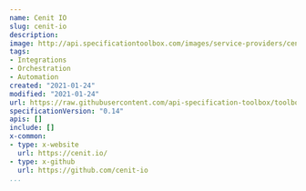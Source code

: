 ```yaml
---
name: Cenit IO
slug: cenit-io
description:
image: http://api.specificationtoolbox.com/images/service-providers/cenit-io.png
tags:
- Integrations
- Orchestration
- Automation
created: "2021-01-24"
modified: "2021-01-24"
url: https://raw.githubusercontent.com/api-specification-toolbox/toolbox/main/_services/cenit-io.md
specificationVersion: "0.14"
apis: []
include: []
x-common:
- type: x-website
  url: https://cenit.io/
- type: x-github
  url: https://github.com/cenit-io
...
```

